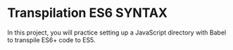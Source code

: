# Transpilation ES6 SYNTAX

In this project, you will practice setting up a JavaScript directory with Babel to transpile ES6+ code to ES5.
